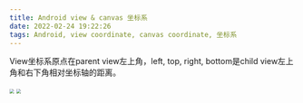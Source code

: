 ```yaml
---
title: Android view & canvas 坐标系
date: 2022-02-24 19:22:26
tags: Android, view coordinate, canvas coordinate, 坐标系
---
```




View坐标系原点在parent view左上角，left, top, right, bottom是child view左上角和右下角相对坐标轴的距离。



<img src="https://s3.bmp.ovh/imgs/2022/02/268be9e97fb1f9e7.png" style="zoom:50%" />





<img src="https://s3.bmp.ovh/imgs/2022/02/0172ac6697998ed7.png" style="zoom:50%;" />

